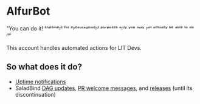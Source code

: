 # AlfurBot
"You can do it! ˢᵗᵃᵗᵉᵐᵉᶮᵗ ᶠᵒʳ ᵉᶮᶜᵒᵘʳᵃᵍᵉᵐᵉᶮᵗ ᵖᵘʳᵖᵒˢᵉˢ ᵒᶮˡʸ ʸᵒᵘ ᵐᵃʸ ᶮᵒᵗ ᵃᶜᵗᵘᵃˡˡʸ ᵇᵉ ᵃᵇˡᵉ ᵗᵒ ᵈᵒ ᶦᵗ"

This account handles automated actions for LIT Devs. 

## So what does it do?
* [Uptime notifications](https://github.com/litdevs/upptime)
* SaladBind [DAG updates](https://github.com/LITdevs/SaladBind/blob/main/.github/workflows/dagsize.yml), [PR welcome messages](https://github.com/LITdevs/SaladBind/blob/main/.github/workflows/greetings.yml), and [releases](https://github.com/LITdevs/SaladBind/blob/main/.github/workflows/release.yml) (until its discontinuation)
